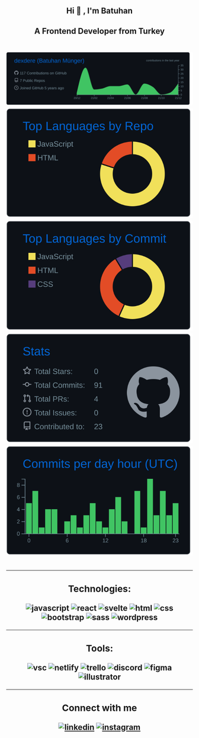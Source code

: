 <div align="center">
<h2> Hi 👋 , I'm Batuhan <br><h2>
<h3"> A Frontend Developer from Turkey<h2>

[![](https://raw.githubusercontent.com/dexdere/dexdere/master/profile-summary-card-output/github_dark/0-profile-details.svg)](https://github.com/vn7n24fzkq/github-profile-summary-cards)
[![](https://raw.githubusercontent.com/dexdere/dexdere/master/profile-summary-card-output/github_dark/1-repos-per-language.svg)](https://github.com/vn7n24fzkq/github-profile-summary-cards) [![](https://raw.githubusercontent.com/dexdere/dexdere/master/profile-summary-card-output/github_dark/2-most-commit-language.svg)](https://github.com/vn7n24fzkq/github-profile-summary-cards)
[![](https://raw.githubusercontent.com/dexdere/dexdere/master/profile-summary-card-output/github_dark/3-stats.svg)](https://github.com/vn7n24fzkq/github-profile-summary-cards) [![](https://raw.githubusercontent.com/dexdere/dexdere/master/profile-summary-card-output/github_dark/4-productive-time.svg)](https://github.com/vn7n24fzkq/github-profile-summary-cards)

<!-- TECHNOLOGIES -->
<hr>
<h3>Technologies:</h3>
<p>
  <img src="https://cdn.jsdelivr.net/gh/devicons/devicon/icons/javascript/javascript-original.svg" alt="javascript" width="48" height="48"/>
  <img src="https://www.vectorlogo.zone/logos/reactjs/reactjs-icon.svg" alt="react" width="48" height="48"/>
  <img src="https://upload.wikimedia.org/wikipedia/commons/1/1b/Svelte_Logo.svg" alt="svelte "width="48" height="48"/>
  <img src="https://www.vectorlogo.zone/logos/w3_html5/w3_html5-icon.svg" alt="html" width="45" height="48"/>
  <img src="https://www.vectorlogo.zone/logos/w3_css/w3_css-icon.svg" alt="css" width="48" height="48"/>
  <img src="https://cdn.jsdelivr.net/gh/devicons/devicon/icons/bootstrap/bootstrap-original.svg" alt="bootstrap" width="48" height="48"/>
  <img src="https://cdn.jsdelivr.net/gh/devicons/devicon/icons/sass/sass-original.svg" alt="sass" width="48" height="48"/>
  <img src="https://www.vectorlogo.zone/logos/wordpress/wordpress-icon.svg" alt="wordpress" width="48" height="48"/>
</p>

<!-- TOOLS -->
<hr>
<h3>Tools:</h3>

<p> 
  <img src="https://cdn.jsdelivr.net/gh/devicons/devicon/icons/vscode/vscode-original.svg" alt="vsc" width="48" height="48"/>
  <img src="https://www.vectorlogo.zone/logos/netlify/netlify-icon.svg" alt="netlify" width="48" height="48"/>
  <img src="https://cdn.jsdelivr.net/gh/devicons/devicon/icons/trello/trello-plain.svg" alt="trello" width="48" height="48"/>
  <img src="https://www.vectorlogo.zone/logos/discordapp/discordapp-tile.svg" alt="discord" width="48" height="48"/>
  <img src="https://cdn.jsdelivr.net/gh/devicons/devicon/icons/figma/figma-original.svg"alt="figma" width="48" height="48" />
  <img src="https://www.vectorlogo.zone/logos/adobe_illustrator/adobe_illustrator-icon.svg"alt="illustrator" width="48" height="48" />
</p>

<!-- CONNECTION -->
<hr>      
<h3>Connect with me</h3>
<p>
  <a href="https://www.linkedin.com/in/batuhanmunger/" target="blank"> <img src="https://cdn.jsdelivr.net/gh/devicons/devicon/icons/linkedin/linkedin-original.svg" alt="linkedin" width="48" height="48"  /></a>
  <a href="https://instagram.com/josue_rojasv" target="blank"><img src="https://www.vectorlogo.zone/logos/instagram/instagram-icon.svg" alt="instagram" width="48" height="48" /></a>

</p>
</div>
